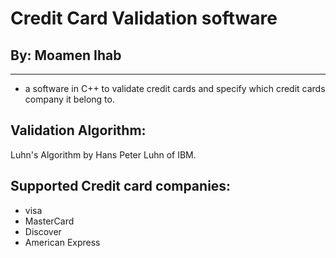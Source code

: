 # Credit Card Validation software
## By: Moamen Ihab
----------------------------
- a software in C++ to validate credit cards and specify which credit cards
company it belong to.

## Validation Algorithm:
Luhn's Algorithm by Hans Peter Luhn of IBM.

## Supported Credit card companies:
- visa
- MasterCard
- Discover
- American Express
